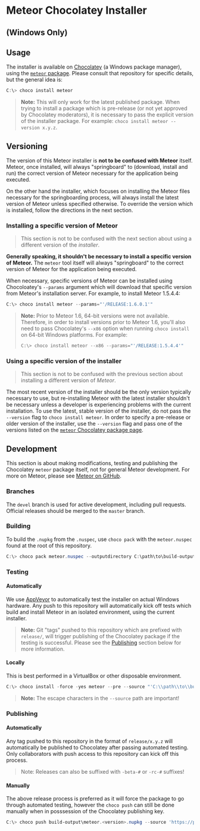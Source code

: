 ﻿# Meteor Chocolatey Installer

<h2>(Windows Only)</h2>

## Usage

The installer is available on [Chocolatey](https://chocolatey.org/) (a Windows package manager), using the [`meteor` package](https://chocolatey.org/packages/meteor).  Please consult that repository for specific details, but the general idea is:

```ps1
C:\> choco install meteor
```

> **Note:** This will only work for the latest published package.  When trying to install a package which is pre-release (or not yet approved by Chocolatey moderators), it is necessary to pass the explicit version of the installer package.  For example: `choco install meteor --version x.y.z`.

## Versioning

The version of this Meteor installer is **not to be confused with Meteor** itself.  Meteor, once installed, will always "springboard" to (download, install and run) the correct version of Meteor necessary for the application being executed.

On the other hand the installer, which focuses on installing the Meteor files necessary for the springboarding process, will always install the latest version of Meteor unless specified otherwise.  To override the version which is installed, follow the directions in the next section.

### Installing a specific version of Meteor

> This section is not to be confused with the next section about using a different version of the _installer_.

**Generally speaking, it shouldn't be necessary to install a specific version of Meteor.**  The `meteor` tool itself will always "springboard" to the correct version of Meteor for the application being executed.

When necessary, specific versions of Meteor can be installed using Chocoloatey's `--params` argument which will download that specific version from Meteor's installation server.  For example, to install Meteor 1.5.4.4:

```ps1
C:\> choco install meteor --params="'/RELEASE:1.6.0.1'"
```

> **Note:** Prior to Meteor 1.6, 64-bit versions were not available.  Therefore, in order to install versions prior to Meteor 1.6, you'll also need to pass Chocolatey's `--x86` option when running `choco install` on 64-bit Windows platforms.  For example:
>
> ```ps1
> C:\> choco install meteor --x86 --params="'/RELEASE:1.5.4.4'"
> ```


### Using a specific version of the installer

> This section is not to be confused with the previous section about installing a different version of _Meteor_.

The most recent version of the installer should be the only version typically necessary to use, but re-installing Meteor with the latest installer shouldn't be necessary unless a developer is experiencing problems with the current installation.  To use the latest, stable version of the installer, do not pass the `--version` flag to `choco install meteor`.  In order to specify a pre-release or older version of the installer, use the `--version` flag and pass one of the versions listed on the [`meteor` Chocolatey package page](https://chocolatey.org/packages/meteor).

## Development
This section is about making modifications, testing and publishing the Chocolatey `meteor` package itself, not for general Meteor development.  For more on Meteor, please see [Meteor on GitHub](https://github.com/meteor/meteor/).

### Branches

The `devel` branch is used for active development, including pull requests.  Official releases should be merged to the `master` branch.

### Building

To build the `.nupkg` from the `.nuspec`, use `choco pack` with the `meteor.nuspec` found at the root of this repository.

```ps1
C:\> choco pack meteor.nuspec --outputdirectory C:\path\to\build-output
```

### Testing

#### Automatically

We use [AppVeyor](https://appveyor.com/) to automatically test the installer on actual Windows hardware.  Any push to this repository will automatically kick off tests which build and install Meteor in an isolated environment, using the current installer.

> **Note:** Git "tags" pushed to this repository which are prefixed with `release/`, will trigger publishing of the Chocolatey package if the testing is successful.  Please see the [Publishing](#Publishing) section below for more information.

#### Locally

This is best performed in a VirtualBox or other disposable environment.

```ps1
C:\> choco install -force -yes meteor --pre --source "'C:\\path\\to\\build-output;https://chocolatey.org/api/v2/'"
```

> **Note:** The escape characters in the `--source` path are important!

### Publishing

#### Automatically

Any tag pushed to this repository in the format of `release/x.y.z` will automatically be published to Chocolatey after passing automated testing.  Only collaborators with push access to this repository can kick off this process.

> Note: Releases can also be suffixed with `-beta-#` or `-rc-#` suffixes!
#### Manually

The above release process is preferred as it will force the package to go through automated testing, however the `choco push` can still be done manually when in posssession of the Chocolatey publishing key.
```ps1
C:\> choco push build-output\meteor.<version>.nupkg --source 'https://push.chocolatey.org/' --key '<api-key>'
```
